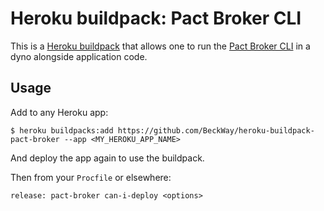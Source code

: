 Heroku buildpack: Pact Broker CLI
=========================

This is a [Heroku buildpack](http://devcenter.heroku.com/articles/buildpacks) that
allows one to run the [Pact Broker CLI](https://github.com/pact-foundation/pact_broker-client) in a dyno alongside application code.

Usage
-----

Add to any Heroku app:

    $ heroku buildpacks:add https://github.com/BeckWay/heroku-buildpack-pact-broker --app <MY_HEROKU_APP_NAME>

And deploy the app again to use the buildpack.

Then from your `Procfile` or elsewhere:

```
release: pact-broker can-i-deploy <options>
```
